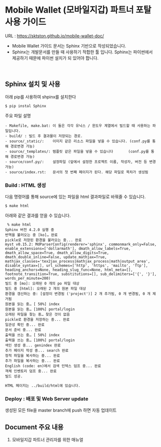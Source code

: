 # Mobile Wallet (모바일지갑) 파트너 포탈 사용 가이드

URL : https://sktston.github.io/mobile-wallet-doc/

- Mobile Wallet 가이드 문서는 Sphinx 기반으로 작성되었습니다.
- Sphinx는 개발문서를 만들 때 사용하기 적합한 툴 입니다. Sphinx는 파이썬에서 제공하기 때문에 파이썬 설치가 되 있어야 합니다.

​
## Sphinx 설치 및 사용

아래 pip를 사용하여 shpinx를 설치한다

`$ pip instal Sphinx`

주요 파일 설명

    - Makefile, make.bat: 이 둘은 각각 유닉스 / 윈도우 계열에서 빌드할 때 사용하는 파일입니다.
    - build/ : 빌드 후 결과물이 저장되는 경로.
    - source/_static/:    이미지 같은 리소스 파일을 넣을 수 있습니다. (conf.py를 통해 경로변경 가능)
    - source/_templates/: 템플릿 같은 파일을 넣을 수 있습니다       (conf.py를 통해 경로변경 가능)
    - source/conf.py/:    설정파일 (앞에서 설정한 프로젝트 이름, 작성자, 버전 등 변경가능)
    - source/index.rst:   문서의 첫 번째 페이지가 된다. 해당 파일로 목차가 생성됨

### Build : HTML 생성

다음 명령어를 통해 source에 있는 파일을 html 결과파일로 바꿔줄 수 있습니다.

`$ make html`

아래와 같은 결과를 얻을 수 있습니다.

```
 % make html
Sphinx 버전 4.2.0 실행 중
번역을 불러오는 중 [ko]… 완료
pickle로 저장된 환경을 불러오는 중... 완료
myst v0.15.2: MdParserConfig(renderer='sphinx', commonmark_only=False, enable_extensions=['dollarmath'], dmath_allow_labels=True, dmath_allow_space=True, dmath_allow_digits=True, dmath_double_inline=False, update_mathjax=True, mathjax_classes='tex2jax_process|mathjax_process|math|output_area', disable_syntax=[], url_schemes=['http', 'https', 'mailto', 'ftp'], heading_anchors=None, heading_slug_func=None, html_meta=[], footnote_transition=True, substitutions=[], sub_delimiters=['{', '}'], words_per_minute=200)
빌드 중 [mo]: 오래된 0 개의 po 파일 대상
빌드 중 [html]: 오래된 2 개의 원본 파일 대상
환경을 갱신하는 중: [설정이 변경됨 ('project')] 2 개 추가됨, 0 개 변경됨, 0 개 제거됨
원본을 읽는 중… [ 50%] index                                                                                                                                                                                                                  원본을 읽는 중… [100%] portal/login
오래된 파일을 찾는 중… 찾은 것이 없음
pickle로 환경을 저장하는 중... 완료
일관성 확인 중... 완료
문서 준비 중... 완료
출력을 쓰는 중… [ 50%] index                                                                                                                                                                                                                  출력을 쓰는 중… [100%] portal/login
색인 생성 중... genindex 완료
추가 페이지 작성 중... search 완료
정적 파일을 복사하는 중... 완료
추가 파일을 복사하는 중... 완료
English (code: en)에서 검색 인덱스 덤프 중... 완료
객체 인벤토리 덤프 중... 완료
빌드 성공.

HTML 페이지는 ../build/html에 있습니다.
```


### Deploy : 배포 및 Web Server update


생성된 모든 file을 master branch에 push 하면 자동 업데이트 

## Document 주요 내용

1. 모바일지갑 파트너 관리자를 위한 매뉴얼
